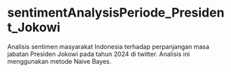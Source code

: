 # sentimentAnalysisPeriode_President_Jokowi
Analisis sentimen masyarakat Indonesia terhadap perpanjangan masa jabatan Presiden Jokowi pada tahun 2024 di twitter. Analisis ini menggunakan metode Naive Bayes.
